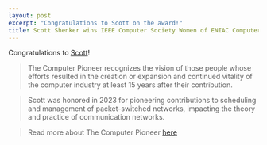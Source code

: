 ```yaml
---
layout: post
excerpt: "Congratulations to Scott on the award!"
title: Scott Shenker wins IEEE Computer Society Women of ENIAC Computer Pioneer Award
---
```


Congratulations to [Scott](http://www.icsi.berkeley.edu/icsi/people/shenker)!

> The Computer Pioneer recognizes the vision of those people whose efforts resulted in the creation or expansion and continued vitality of the computer industry at least 15 years after their contribution. 

> Scott was honored in 2023 for pioneering contributions to scheduling and management of packet-switched networks, impacting the theory and practice of communication networks.

> Read more about The Computer Pioneer [here](https://www.computer.org/volunteering/awards/pioneer)